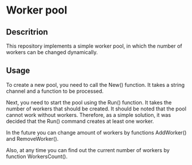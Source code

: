 # Worker pool
## Descritrion

This repository implements a simple worker pool, in which the number of workers can be changed dynamically.

## Usage

To create a new pool, you need to call the New() function. It takes a string channel and a function to be processed.

Next, you need to start the pool using the Run() function. It takes the number of workers that should be created.
It should be noted that the pool cannot work without workers. Therefore, as a simple solution, it was decided that the Run() command creates at least one worker.

In the future you can change amount of workers by functions AddWorker() and RemoveWorker().

Also, at any time you can find out the current number of workers by function WorkersCount().

